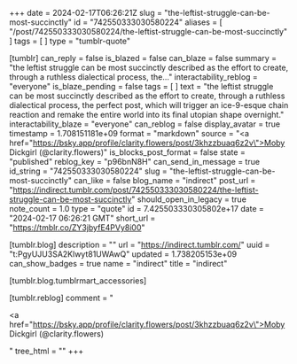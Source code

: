 +++
date = 2024-02-17T06:26:21Z
slug = "the-leftist-struggle-can-be-most-succinctly"
id = "742550333030580224"
aliases = [ "/post/742550333030580224/the-leftist-struggle-can-be-most-succinctly" ]
tags = [ ]
type = "tumblr-quote"

[tumblr]
can_reply = false
is_blazed = false
can_blaze = false
summary = "the leftist struggle can be most succinctly described as the effort to create, through a ruthless dialectical process, the..."
interactability_reblog = "everyone"
is_blaze_pending = false
tags = [ ]
text = "the leftist struggle can be most succinctly described as the effort to create, through a ruthless dialectical process, the perfect post, which will trigger an ice-9-esque chain reaction and remake the entire world into its final utopian shape overnight."
interactability_blaze = "everyone"
can_reblog = false
display_avatar = true
timestamp = 1.708151181e+09
format = "markdown"
source = "<a href=\"https://bsky.app/profile/clarity.flowers/post/3khzzbuaq6z2v\">Moby Dickgirl (@clarity.flowers)</a>"
is_blocks_post_format = false
state = "published"
reblog_key = "p96bnN8H"
can_send_in_message = true
id_string = "742550333030580224"
slug = "the-leftist-struggle-can-be-most-succinctly"
can_like = false
blog_name = "indirect"
post_url = "https://indirect.tumblr.com/post/742550333030580224/the-leftist-struggle-can-be-most-succinctly"
should_open_in_legacy = true
note_count = 1.0
type = "quote"
id = 7.425503330305802e+17
date = "2024-02-17 06:26:21 GMT"
short_url = "https://tmblr.co/ZY3jbyfE4PVy8i00"

[tumblr.blog]
description = ""
url = "https://indirect.tumblr.com/"
uuid = "t:PgyUJU3SA2Klwyt81UWAwQ"
updated = 1.738205153e+09
can_show_badges = true
name = "indirect"
title = "indirect"

[tumblr.blog.tumblrmart_accessories]

[tumblr.reblog]
comment = "<p><a href=\"https://bsky.app/profile/clarity.flowers/post/3khzzbuaq6z2v\">Moby Dickgirl (@clarity.flowers)</a></p>"
tree_html = ""
+++
